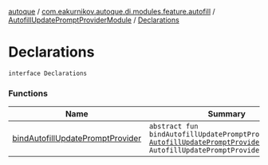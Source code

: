 [autoque](../../../index.md) / [com.eakurnikov.autoque.di.modules.feature.autofill](../../index.md) / [AutofillUpdatePromptProviderModule](../index.md) / [Declarations](./index.md)

# Declarations

`interface Declarations`

### Functions

| Name | Summary |
|---|---|
| [bindAutofillUpdatePromptProvider](bind-autofill-update-prompt-provider.md) | `abstract fun bindAutofillUpdatePromptProvider(impl: `[`AutofillUpdatePromptProviderImpl`](../../../com.eakurnikov.autoque.domain.autofill.update/-autofill-update-prompt-provider-impl/index.md)`): AutofillUpdatePromptProvider<*>` |
